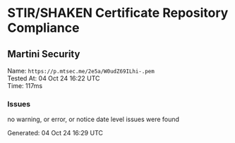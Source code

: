 # STIR/SHAKEN Certificate Repository Compliance

## Martini Security

Name: `https://p.mtsec.me/2e5a/W0udZ69ILhi-.pem`\
Tested At: 04 Oct 24 16:22 UTC\
Time: 117ms

### Issues

no warning, or error, or notice date level issues were found

Generated: 04 Oct 24 16:29 UTC